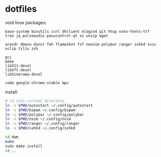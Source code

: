 # dotfiles


void linux packages:
<!-- system -->
```
base-system binutils curl dhclient elogind git htop noto-fonts-ttf tree jq pulseaudio pavucontrol-qt xz unzip wget 
```

<!-- wm related -->
```
arandr dmenu dunst feh flameshot fzf neovim polybar ranger sxhkd sxiv xclip tilix zsh
```

<!-- build -->
```
gcc
make
libX11-devel
libXft-devel
libXinerama-devel
```

<!-- applications -->
```
code google-chrome-stable mpv 
```

install:
```bash
# cd into current directory
ln -s $PWD/autostart ~/.config/autostart
ln -s $PWD/bspwm ~/.config/bspwm
ln -s $PWD/polybar ~/.config/polybar
ln -s $PWD/nvim ~/.config/nvim
ln -s $PWD/ranger ~/.config/ranger
ln -s $PWD/sxhkd ~/.config/sxhkd

cd dwm
make
sudo make install
cd ..
```